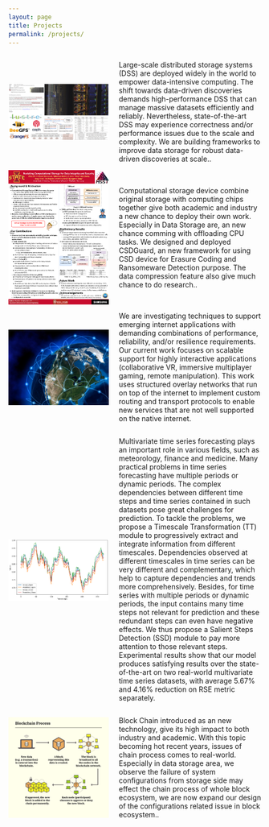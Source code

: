 ```yaml
---
layout: page
title: Projects
permalink: /projects/
---
```


<div style="display: flex; align-items: center;">
  <img src="/prj-lsfs.png" style="width: 200px; margin-right: 20px;">
  <p>Large-scale distributed storage systems (DSS) are deployed widely in the world to empower data-intensive computing. The shift towards data-driven discoveries demands high-performance DSS that can manage massive datasets efficiently and reliably. Nevertheless, state-of-the-art DSS may experience correctness and/or performance issues due to the scale and complexity. We are building frameworks to improve data storage for robust data-driven discoveries at scale..</p>
</div>

<div style="display: flex; align-items: center;">
  <img src="/Poster_msst24.png" style="width: 200px; margin-right: 20px;">
  <p>Computational storage device combine original storage with computing chips together give both academic and industry a new chance to deploy their own work. Especially in Data Storage are, an new chance comming with offloading CPU tasks. We designed and deployed CSDGuard, an new framework for using CSD device for Erasure Coding and Ransomeware Detection purpose. The data compression feature also give much chance to do research.. </p>
</div>

<div style="display: flex; align-items: center;">
  <img src="/globe_big.jpg" style="width: 200px; margin-right: 20px;">
  <p>We are investigating techniques to support emerging internet applications with demanding combinations of performance, reliability, and/or resilience requirements. Our current work focuses on scalable support for highly interactive applications (collaborative VR, immersive multiplayer gaming, remote manipulation).
This work uses structured overlay networks that run on top of the internet to implement custom routing and transport protocols to enable new services that are not well supported on the native internet. </p>
</div>

<div style="display: flex; align-items: center;">
  <img src="/mutifore.png" style="width: 200px; margin-right: 20px;">
  <p>Multivariate time series forecasting plays an important role in various fields, such as meteorology, finance and medicine. Many practical problems in time series forecasting have multiple periods or dynamic periods. The complex dependencies between different time steps and time series contained in such datasets pose great challenges for prediction. To tackle the problems, we propose a Timescale Transformation (TT) module to progressively extract and integrate information from different timescales. Dependencies observed at different timescales in time series can be very different and complementary, which help to capture dependencies and trends more comprehensively. Besides, for time series with multiple periods or dynamic periods, the input contains many time steps not relevant for prediction and these redundant steps can even have negative effects. We thus propose a Salient Steps Detection (SSD) module to pay more attention to those relevant steps. Experimental results show that our model produces satisfying results over the state-of-the-art on two real-world multivariate time series datasets, with average 5.67% and 4.16% reduction on RSE metric separately. </p>
</div>

<div style="display: flex; align-items: center;">
  <img src="/blockchain.png" style="width: 200px; margin-right: 20px;">
  <p>Block Chain introduced as an new technology, give its high impact to both industry and academic. With this topic becoming hot recent years, issues of chain process comes to real-world. Especially in data storage area, we observe the failure of system configurations from storage side may effect the chain process of whole block ecosystem, we are now expand our design of the configurations related issue in block ecosystem..  </p>
</div>
